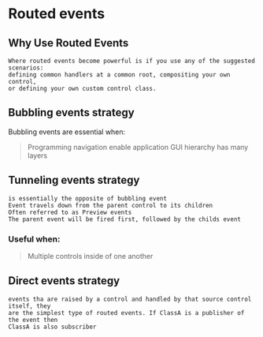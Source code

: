 ﻿# Routed events

## Why Use Routed Events
```
Where routed events become powerful is if you use any of the suggested scenarios: 
defining common handlers at a common root, compositing your own control, 
or defining your own custom control class.
```

## Bubbling events strategy
Bubbling events are essential when:
> Programming navigation enable application
> GUI hierarchy has many layers

## Tunneling events strategy
```
is essentially the opposite of bubbling event
Event travels down from the parent control to its children
Often referred to as Preview events
The parent event will be fired first, followed by the childs event
```
### Useful when:
> Multiple controls inside of one another

## Direct events strategy
```
events tha are raised by a control and handled by that source control itself, they
are the simplest type of routed events. If ClassA is a publisher of the event then
ClassA is also subscriber
```